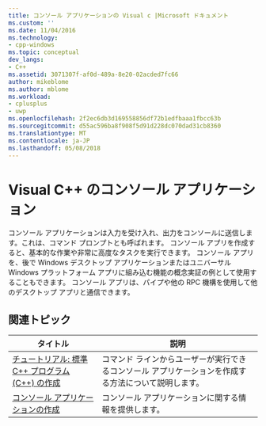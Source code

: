 ```yaml
---
title: コンソール アプリケーションの Visual c |Microsoft ドキュメント
ms.custom: ''
ms.date: 11/04/2016
ms.technology:
- cpp-windows
ms.topic: conceptual
dev_langs:
- C++
ms.assetid: 3071307f-af0d-489a-8e20-02acded7fc66
author: mikeblome
ms.author: mblome
ms.workload:
- cplusplus
- uwp
ms.openlocfilehash: 2f2ec6db3d169558856df72b1edfbaaa1fbcc63b
ms.sourcegitcommit: d55ac596ba8f908f5d91d228dc070dad31cb8360
ms.translationtype: MT
ms.contentlocale: ja-JP
ms.lasthandoff: 05/08/2018
---
```

# <a name="console-applications-in-visual-c"></a>Visual C++ のコンソール アプリケーション
コンソール アプリケーションは入力を受け入れ、出力をコンソールに送信します。これは、コマンド プロンプトとも呼ばれます。 コンソール アプリを作成すると、基本的な作業や非常に高度なタスクを実行できます。 コンソール アプリを、後で Windows デスクトップ アプリケーションまたはユニバーサル Windows プラットフォーム アプリに組み込む機能の概念実証の例として使用することもできます。 コンソール アプリは、パイプや他の RPC 機構を使用して他のデスクトップ アプリと通信できます。  
  
## <a name="related-articles"></a>関連トピック  
  
|タイトル|説明|  
|-----------|-----------------|  
|[チュートリアル: 標準 C++ プログラム (C++) の作成](../windows/walkthrough-creating-a-standard-cpp-program-cpp.md)|コマンド ラインからユーザーが実行できるコンソール アプリケーションを作成する方法について説明します。|  
|[コンソール アプリケーションの作成](../windows/creating-a-console-application.md)|コンソール アプリケーションに関する情報を提供します。|